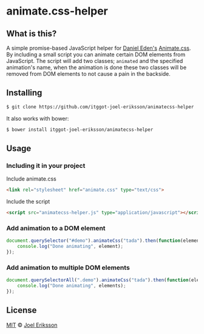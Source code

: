 # animate.css-helper

## What is this?
A simple promise-based JavaScript helper for [Daniel Eden's](https://github.com/daneden) [Animate.css](https://github.com/daneden/animate.css). By including a small script you can animate certain DOM elements from JavaScript.
The script will add two classes; `animated` and the specified animation's name, when the animation is done these two classes will be removed from DOM elements to not cause a pain in the backside.

## Installing
```bash
$ git clone https://github.com/itggot-joel-eriksson/animatecss-helper
```
It also works with bower:
```bash
$ bower install itggot-joel-eriksson/animatecss-helper
```

## Usage
### Including it in your project
Include animate.css
```html
<link rel="stylesheet" href="animate.css" type="text/css">
```
Include the script
```html
<script src="animatecss-helper.js" type="application/javascript"></script>
```

### Add animation to a DOM element
```js
document.querySelector("#demo").animateCss("tada").then(function(element) {
	console.log("Done animating", element);
});
```

### Add animation to multiple DOM elements
```js
document.querySelectorAll(".demo").animateCss("tada").then(function(elements) {
	console.log("Done animating", elements);
});
```

## License
[MIT](LICENSE) &copy; [Joel Eriksson](https://github.com/itggot-joel-eriksson)

